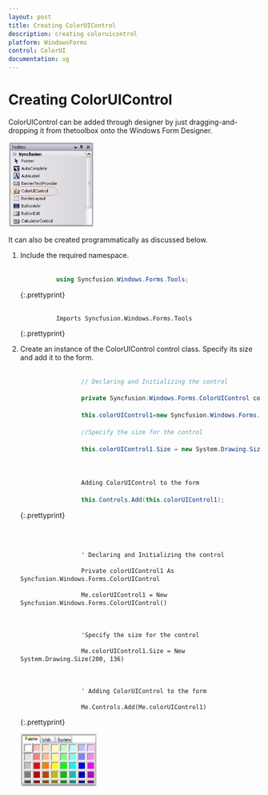 ```yaml
---
layout: post
title: Creating ColorUIControl
description: creating coloruicontrol
platform: WindowsForms
control: ColorUI 
documentation: ug
---
```


# Creating ColorUIControl

ColorUIControl can be added through designer by just dragging-and-dropping it from thetoolbox onto the Windows Form Designer. 

![](ColorUI_images/Overview_img226.jpeg)



It can also be created programmatically as discussed below.

1. Include the required namespace.



   ~~~ cs

             using Syncfusion.Windows.Forms.Tools;
   ~~~
   {:.prettyprint}




   ~~~ vbnet

             Imports Syncfusion.Windows.Forms.Tools
   ~~~
   {:.prettyprint}


2. Create an instance of the ColorUIControl control class. Specify its size and add it to the form.



   ~~~ cs

					// Declaring and Initializing the control

					private Syncfusion.Windows.Forms.ColorUIControl colorUIControl1;

					this.colorUIControl1=new Syncfusion.Windows.Forms.ColorUIControl();

					//Specify the size for the control

					this.colorUIControl1.Size = new System.Drawing.Size(200, 136);



					Adding ColorUIControl to the form

					this.Controls.Add(this.colorUIControl1);

   ~~~
	{:.prettyprint}

   ~~~ vbnet



					' Declaring and Initializing the control

					Private colorUIControl1 As Syncfusion.Windows.Forms.ColorUIControl

					Me.colorUIControl1 = New Syncfusion.Windows.Forms.ColorUIControl()



					'Specify the size for the control

					Me.colorUIControl1.Size = New System.Drawing.Size(200, 136)



					' Adding ColorUIControl to the form

					Me.Controls.Add(Me.colorUIControl1)
   ~~~
   {:.prettyprint}


   ![](ColorUI_images/Overview_img227.jpeg)


